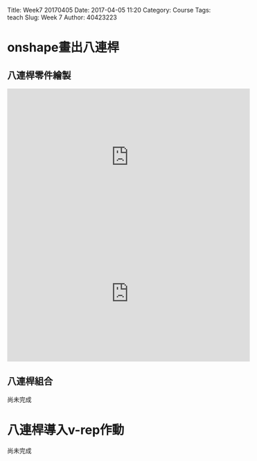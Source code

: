 Title: Week7 20170405 
Date: 2017-04-05 11:20
Category: Course
Tags: teach
Slug: Week 7
Author: 40423223

<!-- PELICAN_END_SUMMARY -->

<h1>onshape畫出八連桿</h1>

<h2>八連桿零件繪製</h2>

<iframe width="560" height="315" src="https://www.youtube.com/embed/ljewuvx7Ov8" frameborder="0" allowfullscreen></iframe>

<iframe width="560" height="315" src="https://www.youtube.com/embed/SW_kHnzRFwE" frameborder="0" allowfullscreen></iframe>

<h2>八連桿組合</h2>

尚未完成

<h1>八連桿導入v-rep作動</h1>

尚未完成





